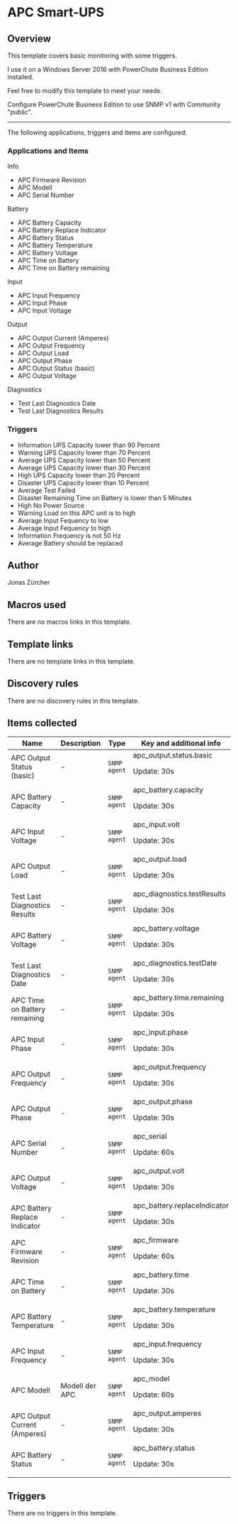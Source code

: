 # APC Smart-UPS

## Overview

This template covers basic monitoring with some triggers.


I use it on a Windows Server 2016 with PowerChute Business Edition installed.


Feel free to modify this template to meet your needs.


Configure PowerChute Business Edition to use SNMP v1 with Community "public".




---


The following applications, triggers and items are configured:


### Applications and Items


Info


* APC Firmware Revision
* APC Modell
* APC Serial Number


Battery


* APC Battery Capacity
* APC Battery Replace Indicator
* APC Battery Status
* APC Battery Temperature
* APC Battery Voltage
* APC Time on Battery
* APC Time on Battery remaining


Input


* APC Input Frequency
* APC Input Phase
* APC Input Voltage


Output


* APC Output Current (Amperes)
* APC Output Frequency
* APC Output Load
* APC Output Phase
* APC Output Status (basic)
* APC Output Voltage


Diagnostics


* Test Last Diagnostics Date
* Test Last Diagnostics Results


### Triggers


* Information UPS Capacity lower than 90 Percent
* Warning UPS Capacity lower than 70 Percent
* Average UPS Capacity lower than 50 Percent
* Average UPS Capacity lower than 30 Percent
* High UPS Capacity lower than 20 Percent
* Disaster UPS Capacity lower than 10 Percent
* Average Test Failed
* Disaster Remaining Time on Battery is lower than 5 Minutes
* High No Power Source
* Warning Load on this APC unit is to high
* Average Input Fequency to low
* Average Input Fequency to high
* Information Frequency is not 50 Hz
* Average Battery should be replaced


## Author

Jonas Zürcher

## Macros used

There are no macros links in this template.

## Template links

There are no template links in this template.

## Discovery rules

There are no discovery rules in this template.

## Items collected

|Name|Description|Type|Key and additional info|
|----|-----------|----|----|
|APC Output Status (basic)|<p>-</p>|`SNMP agent`|apc_output.status.basic<p>Update: 30s</p>|
|APC Battery Capacity|<p>-</p>|`SNMP agent`|apc_battery.capacity<p>Update: 30s</p>|
|APC Input Voltage|<p>-</p>|`SNMP agent`|apc_input.volt<p>Update: 30s</p>|
|APC Output Load|<p>-</p>|`SNMP agent`|apc_output.load<p>Update: 30s</p>|
|Test Last Diagnostics Results|<p>-</p>|`SNMP agent`|apc_diagnostics.testResults<p>Update: 30s</p>|
|APC Battery Voltage|<p>-</p>|`SNMP agent`|apc_battery.voltage<p>Update: 30s</p>|
|Test Last Diagnostics Date|<p>-</p>|`SNMP agent`|apc_diagnostics.testDate<p>Update: 30s</p>|
|APC Time on Battery remaining|<p>-</p>|`SNMP agent`|apc_battery.time.remaining<p>Update: 30s</p>|
|APC Input Phase|<p>-</p>|`SNMP agent`|apc_input.phase<p>Update: 30s</p>|
|APC Output Frequency|<p>-</p>|`SNMP agent`|apc_output.frequency<p>Update: 30s</p>|
|APC Output Phase|<p>-</p>|`SNMP agent`|apc_output.phase<p>Update: 30s</p>|
|APC Serial Number|<p>-</p>|`SNMP agent`|apc_serial<p>Update: 60s</p>|
|APC Output Voltage|<p>-</p>|`SNMP agent`|apc_output.volt<p>Update: 30s</p>|
|APC Battery Replace Indicator|<p>-</p>|`SNMP agent`|apc_battery.replaceIndicator<p>Update: 30s</p>|
|APC Firmware Revision|<p>-</p>|`SNMP agent`|apc_firmware<p>Update: 60s</p>|
|APC Time on Battery|<p>-</p>|`SNMP agent`|apc_battery.time<p>Update: 30s</p>|
|APC Battery Temperature|<p>-</p>|`SNMP agent`|apc_battery.temperature<p>Update: 30s</p>|
|APC Input Frequency|<p>-</p>|`SNMP agent`|apc_input.frequency<p>Update: 30s</p>|
|APC Modell|<p>Modell der APC</p>|`SNMP agent`|apc_model<p>Update: 60s</p>|
|APC Output Current (Amperes)|<p>-</p>|`SNMP agent`|apc_output.amperes<p>Update: 30s</p>|
|APC Battery Status|<p>-</p>|`SNMP agent`|apc_battery.status<p>Update: 30s</p>|


## Triggers

There are no triggers in this template.

